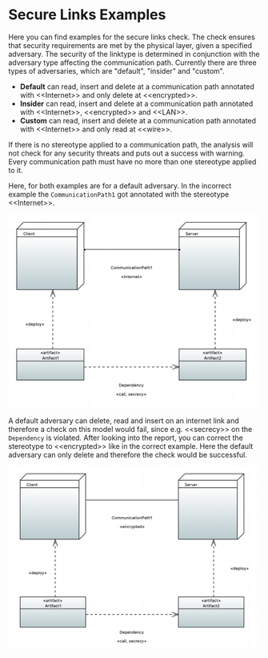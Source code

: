 # Secure Links Examples
Here you can find examples for the secure links check.
The check ensures that security requirements are met by the physical layer, given a specified adversary.
The security of the linktype is determined in conjunction with the adversary type affecting the communication path.
Currently there are three types of adversaries, which are "default", "insider" and "custom".
- **Default** can read, insert and delete at a communication path annotated with &lt;&lt;Internet&gt;&gt; and only delete at &lt;&lt;encrypted&gt;&gt;.
- **Insider** can read, insert and delete at a communication path annotated with &lt;&lt;Internet&gt;&gt;, &lt;&lt;encrypted&gt;&gt; and &lt;&lt;LAN&gt;&gt;.
- **Custom** can read, insert and delete at a communication path annotated with &lt;&lt;Internet&gt;&gt; and only read at &lt;&lt;wire&gt;&gt;.

If there is no stereotype applied to a communication path, the analysis will not check for any security threats and puts out a success with warning.
Every communication path must have no more than one stereotype applied to it.

Here, for both examples are for a default adversary.
In the incorrect example the `CommunicationPath1` got annotated with the stereotype &lt;&lt;Internet&gt;&gt;.

![Secure Links Example](secure-links-incorrect/secure-links-example-incorrect.png)

A default adversary can delete, read and insert on an internet link and therefore a check on this model would fail, since e.g. &lt;&lt;secrecy&gt;&gt; on the `Dependency` is violated.
After looking into the report,  you can correct the stereotype to &lt;&lt;encrypted&gt;&gt; like in the correct example.
Here the default adversary can only delete and therefore the check would be successful.

![Secure Links Example](secure-links-correct/secure-links-example-correct.png)